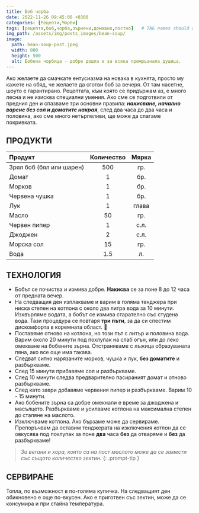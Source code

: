 ```yaml
---
title: Боб чорба
date: 2022-11-26 09:45:00 +0300
categories: [Рецепти,Чорби]
tags: [рецепта,боб,чорба,зърнени,домашно,постно]   # TAG names should always be lowercase
img_path: /assets/img/posts_images/bean-soup/
image:
  path: bean-soup-post.jpeg
  width: 800
  height: 500
  alt: Бобена чорбица - добре дошла е за всяка премръзнала душица.
---
```


Ако желаете да смачкате ентусиазма на новака в кухнята, просто му кажете на обяд, че желаете да сготви боб за вечеря. От там насетне, шоуто е гарантирано. Рецептата, към която се придържам аз, е много лесна и не изисква специални умения. Ако сме се подготвили от предния ден и спазваме три основни правила: ***накисване, начално варене без сол и доматите накрая***, след два часа до два часа и половина, ако сме много нетърпеливи, ще може да слагаме покривката.

## **ПРОДУКТИ**

| Продукт                    |Количество  |Мярка   |
|:---------------------------|:----------:|:------:|
|Зрял боб (бял или шарен)    |500         |гр.     |
|Домат                       |1           |бр.     |
|Морков                      |1           |бр.     |
|Червена чушка               |1           |бр.     |
|Лук                         |1           |глава   |
|Масло                       |50          |гр.     |
|Червен пипер                |1           |с.л.    |
|Джоджен                     |2           |с.л.    |
|Морска сол                  |15          |гр.     |
|Вода                        |1.5         |л.      |

## **ТЕХНОЛОГИЯ**

- Бобът се почиства и измива добре. **Накисва** се за поне 8 до 12 часа от предната вечер.
- На следващия ден изплакваме и варим в голяма тенджера при ниска степен на котлона с около два литра вода за 10 минути. Изхвърляме водата, а бобът се измива старателно със студена вода. Тази процедура се повтаря **три пъти**, за да си спестим дискомфорта в коремната област. 💨
- Поставяме отново на котлона, но този път с литър и половина вода. Варим около 20 минути под похлупак на слаб огън, или до леко омекване на бобените зърна. Отстраняваме с лъжица образуваната пяна, ако все още има такава.
- Следват ситно нарязаните морков, чушка и лук, **без доматите** и разбъркваме.
- След 15 минути прибавяме сол и разбъркваме.
- След 10 минути следва предварително пасираният домат и отново разбъркваме.
- След като заври добавяме червения пипер и разбъркваме. Варим 10 - 15 минути.
- Ако бобените зърна са добре омекнали е време за джоджена и масълцето. Разбъркваме и усилваме котлона на максимална степен до стапяне на маслото.
- Изключваме котлона. Ако бързаме може да сервираме. Препоръчвам да оставим тенджерата на изключения котлон да се овкусява под похлупак за поне **два** часа **без** да отваряме и **без** да разбъркваме!

> *За вегани и хора, които са на пост маслото може да се замести със същото количество зехтин.*
{: .prompt-tip }

## **СЕРВИРАНЕ**

Топла, по възможност в по-голяма купичка. На следващият ден обикновено е още по-вкусен. Ако е приготвен със зехтин, може да се консумира и при стайна температура.
